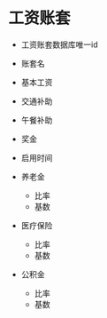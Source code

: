 # 工资账套

- 工资账套数据库唯一id

- 账套名
- 基本工资
- 交通补助
- 午餐补助
- 奖金
- 启用时间
- 养老金
  - 比率
  - 基数
- 医疗保险
  - 比率
  - 基数
- 公积金
  - 比率
  - 基数